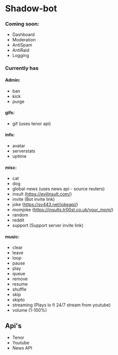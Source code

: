 # Shadow-bot


### Coming soon:

  * Dashboard
  * Moderation
  * AntiSpam
  * AntiRaid
  * Logging

### Currently has

#### Admin:
  * ban
  * kick
  * purge

#### gifs:
  * gif (uses tenor api)

#### info:
  * avatar
  * serverstats
  * uptime

#### misc:
  * cat
  * dog
  * global-news (uses news api - source reuters)
  * insult (https://evilinsult.com/)
  * invite (Bot invite link)
  * joke (https://sv443.net/jokeapi/)
  * momjoke (https://insults.tr00st.co.uk/your_mom/)
  * random
  * reddit
  * support (Support server invite link)

#### music:
  * clear
  * leave
  * loop
  * pause
  * play
  * queue
  * remove
  * resume
  * shuffle
  * skip
  * skipto 
  * streaming (Plays lo fi 24/7 stream from youtube)
  * volume (1-100%)



## Api's 
  * Tenor
  * Youtube
  * News API
